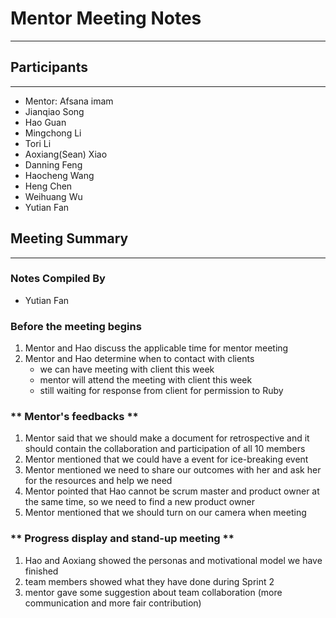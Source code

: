 # Mentor Meeting Notes

---

## Participants

---

- Mentor: Afsana imam
- Jianqiao Song
- Hao Guan
- Mingchong Li
- Tori Li
- Aoxiang(Sean) Xiao
- Danning Feng
- Haocheng Wang
- Heng Chen
- Weihuang Wu
- Yutian Fan

## Meeting Summary

---

### Notes Compiled By

- Yutian Fan

### **Before the meeting begins**

1. Mentor and Hao discuss the applicable time for mentor meeting
2. Mentor and Hao determine when to contact with clients
   - we can have meeting with client this week
   - mentor will attend the meeting with client this week
   - still waiting for response from client for permission to Ruby

### ** Mentor's feedbacks **

1. Mentor said that we should make a document for retrospective and it should contain the collaboration and participation of all 10 members
2. Mentor mentioned that we could have a event for ice-breaking event
3. Mentor mentioned we need to share our outcomes with her and ask her for the resources and help we need
4. Mentor pointed that Hao cannot be scrum master and product owner at the same time, so we need to find a new product owner
5. Mentor mentioned that we should turn on our camera when meeting 

### ** Progress display and stand-up meeting **

1. Hao and Aoxiang showed the personas and motivational model we have finished
2. team members showed what they have done during Sprint 2 
3. mentor gave some suggestion about team collaboration (more communication and more fair contribution)